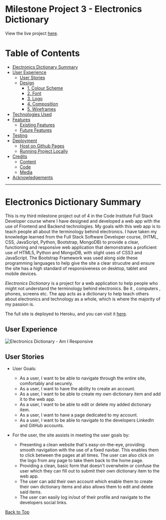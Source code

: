 # Milestone Project 3 - Electronics Dictionary
View the live project [here](https://electronics-dictionary.herokuapp.com/).

# Table of Contents
* [Electronics Dictionary Summary](#electronics-dictionary-summary)
* [User Experience](#user-experience)
   * [User Stories](#user-stories)
   * [Design](#design)
       * [1. Colour Scheme](#colour-scheme)
       * [2. Font](#font)
       * [3. Logo](#logo)
       * [4. Composition](#composition)
       * [5. Wireframes](#wireframes)
* [Technologies Used](#technologies-used)
* [Features](#features)
   * [Existing Features](#existing-features)
   * [Future Features](#future-features)
* [Testing](#testing)
* [Deployment](#deployment)
    * [Host on Github Pages](#host-on-github-pages)
    * [Running Project Locally](#run-your-project-locally)
* [Credits](#credits)
    * [Content](#content)
    * [Code](#code)
    * [Media](#media)
* [Acknowledgements](#acknowledgements)
***

# Electronics Dictionary Summary

This is my third milestone project out of 4 in the Code Institute Full Stack Developer course
where I have designed and developed a web app with the use of Frontend and Backend technologies. 
My goals with this web app is to teach people all about the terminology behind electronics.
I have taken my knowledge learned from the Full Stack Software Developer course, 
(HTML, CSS, JavaScript, Python, Bootstrap, MongoDB) to provide a clear,
functioning and responsive web application that 
demonstrates a proficient use of HTML5, Python and MongoDB, with slight uses of CSS3 and JavaScript. 
The Bootstrap Framework was used along side
these programming languages to help give
the site a clear strucutre and ensure the site has a high standard of responsiveness on desktop, tablet and
mobile devices.

*Electronics Dictionary* is a project for a web application to help people who might not understand the terminology 
behind electronics.
Be it , computers , phones, screens etc. The app acts as a dictionary to help teach others about electronics and 
technology as a whole, which is where the majority of my passion is.

The full site is deployed to Heroku, and you can visit it [here](https://electronics-dictionary.herokuapp.com/).


## **User Experience**
![Electronics Dictionary - Am I Responsive](images/response.PNG)

## User Stories

* User Goals:
    * As a user, I want to be able to navigate through the entire site, comfortably and securely.
    * As a user, I want to have the ability to create an account.
    * As a user, I want to be able to create my own dictionary item and add it to the web app.
    * As a user, I want to be able to edit or delete my added dictionary item.
    * As a user, I want to have a page dedicated to my account.
    * As a user, I want to be able to navigate to the developers LinkedIn and GitHub accounts.


* For the user, the site assists in meeting the user goals by:
    * Presenting a clean website that's easy-on-the-eye, providing smooth navigation with the use of a fixed navbar.
    This enables them to click between the pages at all times. The user can also click on the logo from
    any page to take them back to the home page.
    * Providing a clean, basic form that doesn't overwhelm or confuse the user which they can fill out to submit their own dictionary item to the web app.
    * The user can add their own account which enable them to create their own dictionary items and also allows them to edit and delete said items.
    * The user can easily log in/out of their profile and navigate to the developers social links.


[Back to Top](#table-of-contents)
  